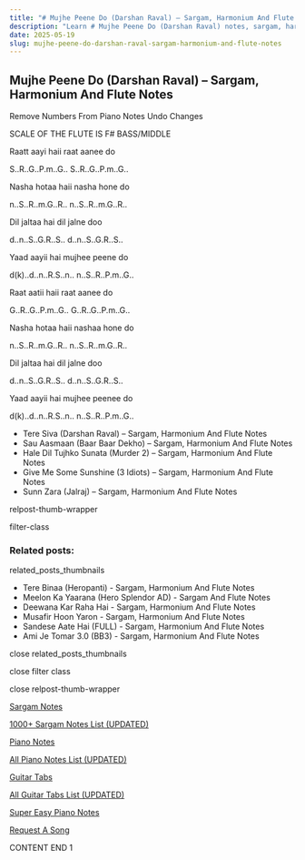 ```yaml
---
title: "# Mujhe Peene Do (Darshan Raval) – Sargam, Harmonium And Flute Notes"
description: "Learn # Mujhe Peene Do (Darshan Raval) notes, sargam, harmonium notations and flute notes. Easy step-by-step tutorial for beginners."
date: 2025-05-19
slug: mujhe-peene-do-darshan-raval-sargam-harmonium-and-flute-notes
---
```


## Mujhe Peene Do (Darshan Raval) – Sargam, Harmonium And Flute Notes

Remove Numbers From Piano Notes
Undo Changes

SCALE OF THE FLUTE IS F# BASS/MIDDLE

Raatt aayi haii raat aanee do

S..R..G..P.m..G.. S..R..G..P.m..G..

Nasha hotaa haii nasha hone do

n..S..R..m.G..R.. n..S..R..m.G..R..

Dil jaltaa hai dil jalne doo

d..n..S..G.R..S.. d..n..S..G.R..S..

Yaad aayii hai mujhee peene do

d(k)..d..n..R.S..n.. n..S..R..P.m..G..

Raat aatii haii raat aanee do

G..R..G..P.m..G.. G..R..G..P.m..G..

Nasha hotaa haii nashaa hone do

n..S..R..m.G..R.. n..S..R..m.G..R..

Dil jaltaa hai dil jalne doo

d..n..S..G.R..S.. d..n..S..G.R..S..

Yaad aayii hai mujhee peenee do

d(k)..d..n..R.S..n.. n..S..R..P.m..G..

* Tere Siva (Darshan Raval) – Sargam, Harmonium And Flute Notes
* Sau Aasmaan (Baar Baar Dekho) – Sargam, Harmonium And Flute Notes
* Hale Dil Tujhko Sunata (Murder 2) – Sargam, Harmonium And Flute Notes
* Give Me Some Sunshine (3 Idiots) – Sargam, Harmonium And Flute Notes
* Sunn Zara (Jalraj) – Sargam, Harmonium And Flute Notes

relpost-thumb-wrapper

filter-class

### Related posts:

related_posts_thumbnails

* Tere Binaa (Heropanti) - Sargam, Harmonium And Flute Notes
* Meelon Ka Yaarana (Hero Splendor AD) - Sargam And Flute Notes
* Deewana Kar Raha Hai - Sargam, Harmonium And Flute Notes
* Musafir Hoon Yaron - Sargam, Harmonium And Flute Notes
* Sandese Aate Hai (FULL) - Sargam, Harmonium And Flute Notes
* Ami Je Tomar 3.0 (BB3) - Sargam, Harmonium And Flute Notes

close related_posts_thumbnails

close filter class

close relpost-thumb-wrapper

[Sargam Notes](/sargam-notes.html)

[1000+ Sargam Notes List (UPDATED)](/all-songs-list-sargam-notes.html)

[Piano Notes](/piano-notes.html)

[All Piano Notes List (UPDATED)](/all-songs-list-piano-notes.html)

[Guitar Tabs](/guitar-tabs.html)

[All Guitar Tabs List (UPDATED)](/all-songs-list-guitar-tabs.html)

[Super Easy Piano Notes](https://studywall.in/)

[Request A Song](/request-a-song.html)

CONTENT END 1

